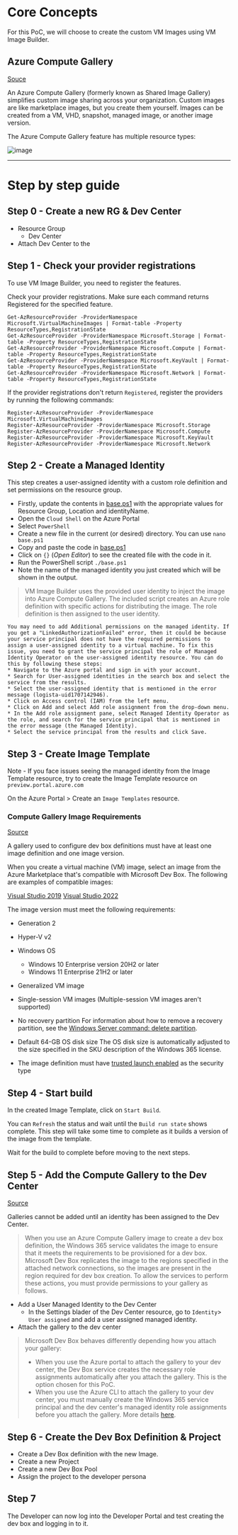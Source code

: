 # Core Concepts

For this PoC, we will choose to create the custom VM Images using VM Image Builder.

## Azure Compute Gallery

[Souce](https://learn.microsoft.com/en-us/azure/virtual-machines/image-version?tabs=portal%2Ccli2)

An Azure Compute Gallery (formerly known as Shared Image Gallery) simplifies custom image sharing across your organization. Custom images are like marketplace images, but you create them yourself. Images can be created from a VM, VHD, snapshot, managed image, or another image version.

The Azure Compute Gallery feature has multiple resource types:

![image](https://github.com/kcodeg123/DevBoxPoC/assets/3813135/e98cdb7a-6c92-48f2-8ff2-c6fec771d6b0)

----

# Step by step guide

## Step 0 - Create a new RG & Dev Center

* Resource Group
  * Dev Center
* Attach Dev Center to the 

## Step 1 - Check your provider registrations

To use VM Image Builder, you need to register the features.

Check your provider registrations. Make sure each command returns Registered for the specified feature.


    Get-AzResourceProvider -ProviderNamespace Microsoft.VirtualMachineImages | Format-table -Property ResourceTypes,RegistrationState 
    Get-AzResourceProvider -ProviderNamespace Microsoft.Storage | Format-table -Property ResourceTypes,RegistrationState  
    Get-AzResourceProvider -ProviderNamespace Microsoft.Compute | Format-table -Property ResourceTypes,RegistrationState 
    Get-AzResourceProvider -ProviderNamespace Microsoft.KeyVault | Format-table -Property ResourceTypes,RegistrationState 
    Get-AzResourceProvider -ProviderNamespace Microsoft.Network | Format-table -Property ResourceTypes,RegistrationState

If the provider registrations don't return `Registered`, register the providers by running the following commands:

    Register-AzResourceProvider -ProviderNamespace Microsoft.VirtualMachineImages  
    Register-AzResourceProvider -ProviderNamespace Microsoft.Storage  
    Register-AzResourceProvider -ProviderNamespace Microsoft.Compute  
    Register-AzResourceProvider -ProviderNamespace Microsoft.KeyVault  
    Register-AzResourceProvider -ProviderNamespace Microsoft.Network

## Step 2 - Create a Managed Identity

This step creates a user-assigned identity with a custom role definition and set permissions on the resource group.

* Firstly, update the contents in [base.ps1](base.ps1) with the appropriate values for Resource Group, Location and identityName.
* Open the `Cloud Shell` on the Azure Portal
* Select `PowerShell`
* Create a new file in the current (or desired) directory. You can use `nano base.ps1`
* Copy and paste the code in [base.ps1](base.ps1)
* Click on `{}` (*Open Editor*) to see the created file with the code in it.
* Run the PowerShell script `./base.ps1`
* Note the name of the managed identity you just created which will be shown in the output.

> VM Image Builder uses the provided user identity to inject the image into Azure Compute Gallery. The included script creates an Azure role definition with specific actions for distributing the image. The role definition is then assigned to the user identity.

```
You may need to add Additional permissions on the managed identity. If you get a "LinkedAuthorizationFailed" error, then it could be because your service principal does not have the required permissions to assign a user-assigned identity to a virtual machine. To fix this issue, you need to grant the service principal the role of Managed Identity Operator on the user-assigned identity resource. You can do this by following these steps:
* Navigate to the Azure portal and sign in with your account.
* Search for User-assigned identities in the search box and select the service from the results.
* Select the user-assigned identity that is mentioned in the error message (logista-uid1707142946).
* Click on Access control (IAM) from the left menu.
* Click on Add and select Add role assignment from the drop-down menu.
* In the Add role assignment pane, select Managed Identity Operator as the role, and search for the service principal that is mentioned in the error message (the Managed Identity).
* Select the service principal from the results and click Save.
```

## Step 3 - Create Image Template

Note - If you face issues seeing the managed identity from the Image Template resource, try to create the Image Template resource on `preview.portal.azure.com`

On the Azure Portal > Create an `Image Templates` resource.

### Compute Gallery Image Requirements

[Source](https://learn.microsoft.com/en-us/azure/dev-box/how-to-configure-azure-compute-gallery#compute-gallery-image-requirements)

A gallery used to configure dev box definitions must have at least one image definition and one image version.

When you create a virtual machine (VM) image, select an image from the Azure Marketplace that's compatible with Microsoft Dev Box. The following are examples of compatible images:

[Visual Studio 2019](https://azuremarketplace.microsoft.com/en/marketplace/apps/microsoftvisualstudio.visualstudio2019plustools?tab=Overview)
[Visual Studio 2022](https://azuremarketplace.microsoft.com/en/marketplace/apps/microsoftvisualstudio.visualstudioplustools?tab=Overview)

The image version must meet the following requirements:
* Generation 2
* Hyper-V v2
* Windows OS
  * Windows 10 Enterprise version 20H2 or later
  * Windows 11 Enterprise 21H2 or later

* Generalized VM image
* Single-session VM images (Multiple-session VM images aren't supported)
* No recovery partition For information about how to remove a recovery partition, see the [Windows Server command: delete partition](https://learn.microsoft.com/en-us/windows-server/administration/windows-commands/delete-partition).
* Default 64-GB OS disk size The OS disk size is automatically adjusted to the size specified in the SKU description of the Windows 365 license.
* The image definition must have [trusted launch enabled](https://learn.microsoft.com/en-us/azure/virtual-machines/trusted-launch) as the security type

## Step 4 - Start build

In the created Image Template, click on `Start Build`.

You can `Refresh` the status and wait until the `Build run state` shows complete. This step will take some time to complete as it builds a version of the image from the template.

Wait for the build to complete before moving to the next steps.

## Step 5 - Add the Compute Gallery to the Dev Center

[Source](https://learn.microsoft.com/en-us/azure/dev-box/how-to-configure-azure-compute-gallery#provide-permissions-for-services-to-access-a-gallery)

Galleries cannot be added until an identity has been assigned to the Dev Center.

> When you use an Azure Compute Gallery image to create a dev box definition, the Windows 365 service validates the image to ensure that it meets the requirements to be provisioned for a dev box. Microsoft Dev Box replicates the image to the regions specified in the attached network connections, so the images are present in the region required for dev box creation.
> To allow the services to perform these actions, you must provide permissions to your gallery as follows.

* Add a User Managed Identity to the Dev Center
  * In the Settings blader of the Dev Center resource, go to `Identity`> `User assigned` and add a user assigned managed identity.
* Attach the gallery to the dev center


> Microsoft Dev Box behaves differently depending how you attach your gallery:
> * When you use the Azure portal to attach the gallery to your dev center, the Dev Box service creates the necessary role assignments automatically after you attach the gallery. This is the option chosen for this PoC.
> * When you use the Azure CLI to attach the gallery to your dev center, you must manually create the Windows 365 service principal and the dev center's managed identity role assignments before you attach the gallery. More details [here](https://learn.microsoft.com/en-us/azure/dev-box/how-to-configure-azure-compute-gallery#assign-roles).

## Step 6 - Create the Dev Box Definition & Project

* Create a Dev Box definition with the new Image.
* Create a new Project
* Create a new Dev Box Pool
* Assign the project to the developer persona

## Step 7

The Developer can now log into the Developer Portal and test creating the dev box and logging in to it.